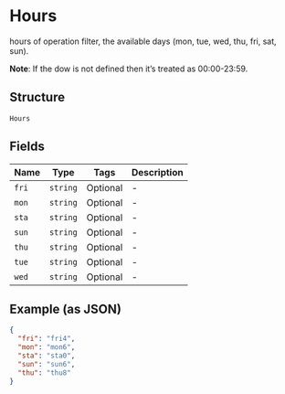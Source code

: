 
# Hours

hours of operation filter, the available days (mon, tue, wed, thu, fri, sat, sun).

**Note**: If the dow is not defined then it’s treated as 00:00-23:59.

## Structure

`Hours`

## Fields

| Name | Type | Tags | Description |
|  --- | --- | --- | --- |
| `fri` | `string` | Optional | - |
| `mon` | `string` | Optional | - |
| `sta` | `string` | Optional | - |
| `sun` | `string` | Optional | - |
| `thu` | `string` | Optional | - |
| `tue` | `string` | Optional | - |
| `wed` | `string` | Optional | - |

## Example (as JSON)

```json
{
  "fri": "fri4",
  "mon": "mon6",
  "sta": "sta0",
  "sun": "sun6",
  "thu": "thu8"
}
```


